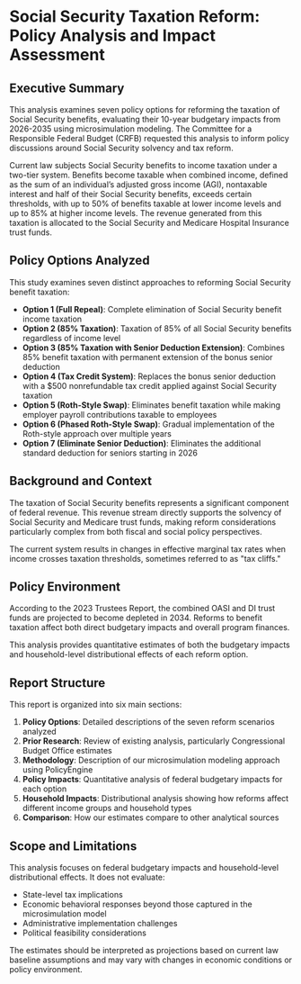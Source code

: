 # Social Security Taxation Reform: Policy Analysis and Impact Assessment

## Executive Summary

This analysis examines seven policy options for reforming the taxation of Social Security benefits, evaluating their 10-year budgetary impacts from 2026-2035 using microsimulation modeling. The Committee for a Responsible Federal Budget (CRFB) requested this analysis to inform policy discussions around Social Security solvency and tax reform.

Current law subjects Social Security benefits to income taxation under a two-tier system. Benefits become taxable when combined income, defined as the sum of an individual’s adjusted gross income (AGI), nontaxable interest and half of their Social Security benefits, exceeds certain thresholds, with up to 50% of benefits taxable at lower income levels and up to 85% at higher income levels. The revenue generated from this taxation is allocated to the Social Security and Medicare Hospital Insurance trust funds.

## Policy Options Analyzed

This study examines seven distinct approaches to reforming Social Security benefit taxation:

- **Option 1 (Full Repeal)**: Complete elimination of Social Security benefit income taxation
- **Option 2 (85% Taxation)**: Taxation of 85% of all Social Security benefits regardless of income level
- **Option 3 (85% Taxation with Senior Deduction Extension)**: Combines 85% benefit taxation with permanent extension of the bonus senior deduction
- **Option 4 (Tax Credit System)**: Replaces the bonus senior deduction with a \$500 nonrefundable tax credit applied against Social Security taxation
- **Option 5 (Roth-Style Swap)**: Eliminates benefit taxation while making employer payroll contributions taxable to employees
- **Option 6 (Phased Roth-Style Swap)**: Gradual implementation of the Roth-style approach over multiple years
- **Option 7 (Eliminate Senior Deduction)**: Eliminates the additional standard deduction for seniors starting in 2026

## Background and Context

The taxation of Social Security benefits represents a significant component of federal revenue. This revenue stream directly supports the solvency of Social Security and Medicare trust funds, making reform considerations particularly complex from both fiscal and social policy perspectives.

The current system results in changes in effective marginal tax rates when income crosses taxation thresholds, sometimes referred to as "tax cliffs."

## Policy Environment

According to the 2023 Trustees Report, the combined OASI and DI trust funds are projected to become depleted in 2034. Reforms to benefit taxation affect both direct budgetary impacts and overall program finances.

This analysis provides quantitative estimates of both the budgetary impacts and household-level distributional effects of each reform option.

## Report Structure

This report is organized into six main sections:

1. **Policy Options**: Detailed descriptions of the seven reform scenarios analyzed
2. **Prior Research**: Review of existing analysis, particularly Congressional Budget Office estimates
3. **Methodology**: Description of our microsimulation modeling approach using PolicyEngine
4. **Policy Impacts**: Quantitative analysis of federal budgetary impacts for each option
5. **Household Impacts**: Distributional analysis showing how reforms affect different income groups and household types
6. **Comparison**: How our estimates compare to other analytical sources

## Scope and Limitations

This analysis focuses on federal budgetary impacts and household-level distributional effects. It does not evaluate:
- State-level tax implications
- Economic behavioral responses beyond those captured in the microsimulation model
- Administrative implementation challenges
- Political feasibility considerations

The estimates should be interpreted as projections based on current law baseline assumptions and may vary with changes in economic conditions or policy environment.